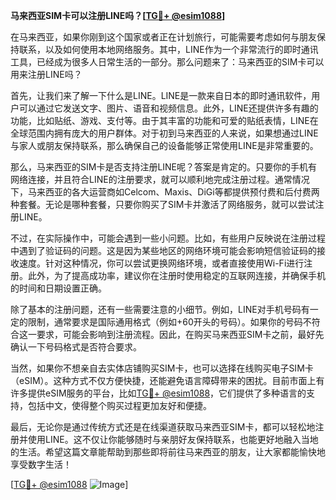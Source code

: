 **马来西亚SIM卡可以注册LINE吗？[[TG💪+ @esim1088](https://t.me/s/esim1088)]**

在马来西亚，如果你刚到这个国家或者正在计划旅行，可能需要考虑如何与朋友保持联系，以及如何使用本地网络服务。其中，LINE作为一个非常流行的即时通讯工具，已经成为很多人日常生活的一部分。那么问题来了：马来西亚的SIM卡可以用来注册LINE吗？

首先，让我们来了解一下什么是LINE。LINE是一款来自日本的即时通讯软件，用户可以通过它发送文字、图片、语音和视频信息。此外，LINE还提供许多有趣的功能，比如贴纸、游戏、支付等。由于其丰富的功能和可爱的贴纸表情，LINE在全球范围内拥有庞大的用户群体。对于初到马来西亚的人来说，如果想通过LINE与家人或朋友保持联系，那么确保自己的设备能够正常使用LINE是非常重要的。

那么，马来西亚的SIM卡是否支持注册LINE呢？答案是肯定的。只要你的手机有网络连接，并且符合LINE的注册要求，就可以顺利地完成注册过程。通常情况下，马来西亚的各大运营商如Celcom、Maxis、DiGi等都提供预付费和后付费两种套餐。无论是哪种套餐，只要你购买了SIM卡并激活了网络服务，就可以尝试注册LINE。

不过，在实际操作中，可能会遇到一些小问题。比如，有些用户反映说在注册过程中遇到了验证码的问题。这是因为某些地区的网络环境可能会影响短信验证码的接收速度。针对这种情况，你可以尝试更换网络环境，或者直接使用Wi-Fi进行注册。此外，为了提高成功率，建议你在注册时使用稳定的互联网连接，并确保手机的时间和日期设置正确。

除了基本的注册问题，还有一些需要注意的小细节。例如，LINE对手机号码有一定的限制，通常要求是国际通用格式（例如+60开头的号码）。如果你的号码不符合这一要求，可能会影响到注册流程。因此，在购买马来西亚SIM卡之前，最好先确认一下号码格式是否符合要求。

当然，如果你不想亲自去实体店铺购买SIM卡，也可以选择在线购买电子SIM卡（eSIM）。这种方式不仅方便快捷，还能避免语言障碍带来的困扰。目前市面上有许多提供eSIM服务的平台，比如[TG💪+ @esim1088](https://t.me/s/esim1088)，它们提供了多种语言的支持，包括中文，使得整个购买过程更加友好和便捷。

最后，无论你是通过传统方式还是在线渠道获取马来西亚SIM卡，都可以轻松地注册并使用LINE。这不仅让你能够随时与亲朋好友保持联系，也能更好地融入当地的生活。希望这篇文章能帮助到那些即将前往马来西亚的朋友，让大家都能愉快地享受数字生活！

[[TG💪+ @esim1088](https://t.me/s/esim1088) ![Image](https://i.postimg.cc/4NQfJmqS/Snipaste-2025-05-13-00-14-12.png)]